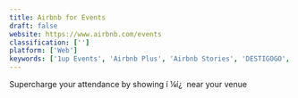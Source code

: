 ```yaml
---
title: Airbnb for Events
draft: false 
website: https://www.airbnb.com/events
classification: ['']
platform: ['Web']
keywords: ['1up Events', 'Airbnb Plus', 'Airbnb Stories', 'DESTIGOGO', 'Event Hunt', 'Eventbrite', 'Eventologist', 'EventsFrame', 'Finder', 'Flyer by Paperless Post', 'Have Fun Do Good', 'Jukely', 'No Questions Asked', 'Nomad List', 'PlansMatter', 'Selina', 'Slow Cabins', 'TickPick']
---
```

Supercharge your attendance by showing í ¼í¿  near your venue